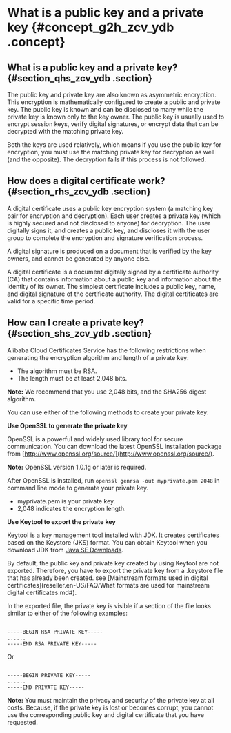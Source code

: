 # What is a public key and a private key {#concept_g2h_zcv_ydb .concept}

## What is a public key and a private key? {#section_qhs_zcv_ydb .section}

The public key and private key are also known as asymmetric encryption. This encryption is mathematically configured to create a public and private key. The public key is known and can be disclosed to many while the private key is known only to the key owner. The public key is usually used to encrypt session keys, verify digital signatures, or encrypt data that can be decrypted with the matching private key.

Both the keys are used relatively, which means if you use the public key for encryption, you must use the matching private key for decryption as well \(and the opposite\). The decryption fails if this process is not followed.

## How does a digital certificate work? {#section_rhs_zcv_ydb .section}

A digital certificate uses a public key encryption system \(a matching key pair for encryption and decryption\). Each user creates a private key \(which is highly secured and not disclosed to anyone\) for decryption. The user digitally signs it, and creates a public key, and discloses it with the user group to complete the encryption and signature verification process.

A digital signature is produced on a document that is verified by the key owners, and cannot be generated by anyone else.

A digital certificate is a document digitally signed by a certificate authority \(CA\) that contains information about a public key and information about the identity of its owner. The simplest certificate includes a public key, name, and digital signature of the certificate authority. The digital certificates are valid for a specific time period.

## How can I create a private key? {#section_shs_zcv_ydb .section}

Alibaba Cloud Certificates Service has the following restrictions when generating the encryption algorithm and length of a private key:

-   The algorithm must be RSA.
-   The length must be at least 2,048 bits.

**Note:** We recommend that you use 2,048 bits, and the SHA256 digest algorithm.

You can use either of the following methods to create your private key:

**Use OpenSSL to generate the private key**

OpenSSL is a powerful and widely used library tool for secure communication. You can download the latest OpenSSL installation package from [http://www.openssl.org/source/](http://www.openssl.org/source/).  

**Note:** OpenSSL version 1.0.1g or later is required.

After OpenSSL is installed, run `openssl genrsa -out myprivate.pem 2048` in command line mode to generate your private key.

-   myprivate.pem is your private key.
-   2,048 indicates the encryption length.

**Use Keytool to export the private key**

Keytool is a key management tool installed with JDK. It creates certificates based on the Keystore \(JKS\) format. You can obtain Keytool when you download JDK from [Java SE Downloads](http://www.oracle.com/technetwork/java/javase/downloads/index.html).  

By default, the public key and private key created by using Keytool are not exported. Therefore, you have to export the private key from a .keystore file that has already been created. see [Mainstream formats used in digital certificates](reseller.en-US/FAQ/What formats are used for mainstream digital certificates.md#).

In the exported file, the private key is visible if a section of the file looks similar to either of the following examples:

```

-----BEGIN RSA PRIVATE KEY-----
......
-----END RSA PRIVATE KEY-----
```

Or

```

-----BEGIN PRIVATE KEY-----
......
-----END PRIVATE KEY-----
```

**Note:** You must maintain the privacy and security of the private key at all costs. Because, if the private key is lost or becomes corrupt, you cannot use the corresponding public key and digital certificate that you have requested.

